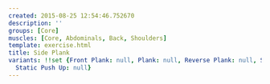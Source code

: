 ```yaml
---
created: 2015-08-25 12:54:46.752670
description: ''
groups: [Core]
muscles: [Core, Abdominals, Back, Shoulders]
template: exercise.html
title: Side Plank
variants: !!set {Front Plank: null, Plank: null, Reverse Plank: null, S&M Push Up: null,
  Static Push Up: null}
---
```

